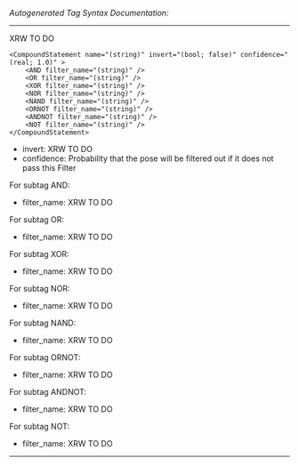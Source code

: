 _Autogenerated Tag Syntax Documentation:_

---
XRW TO DO

```
<CompoundStatement name="(string)" invert="(bool; false)" confidence="(real; 1.0)" >
    <AND filter_name="(string)" />
    <OR filter_name="(string)" />
    <XOR filter_name="(string)" />
    <NOR filter_name="(string)" />
    <NAND filter_name="(string)" />
    <ORNOT filter_name="(string)" />
    <ANDNOT filter_name="(string)" />
    <NOT filter_name="(string)" />
</CompoundStatement>
```

-   invert: XRW TO DO
-   confidence: Probability that the pose will be filtered out if it does not pass this Filter


For subtag AND: 

-   filter_name: XRW TO DO

For subtag OR: 

-   filter_name: XRW TO DO

For subtag XOR: 

-   filter_name: XRW TO DO

For subtag NOR: 

-   filter_name: XRW TO DO

For subtag NAND: 

-   filter_name: XRW TO DO

For subtag ORNOT: 

-   filter_name: XRW TO DO

For subtag ANDNOT: 

-   filter_name: XRW TO DO

For subtag NOT: 

-   filter_name: XRW TO DO

---
